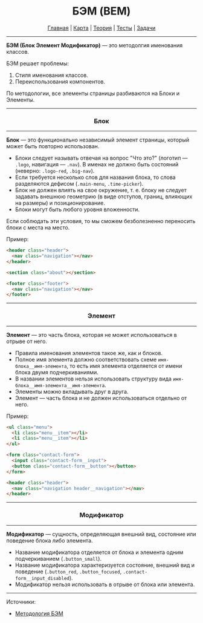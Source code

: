 <div align="center">

# БЭМ (BEM)

[Главная](https://github.com/dollaween/junior-roadmap/)
|
[Карта](/roadmap/README.md)
|
[Теория](/theory/README.md)
|
[Тесты](/tests/README.md)
|
[Задачи](/tasks/README.md)

</div>

---

**БЭМ (Блок Элемент Модификатор)** — это методолгия именования классов.

БЭМ решает проблемы:
1. Стиля именования классов.
2. Переиспользования компонентов.

По методологии, все элементы страницы разбиваются на Блоки и Элементы.

---

<div align="center">

### Блок

</div>

---

**Блок** — это функционально независимый элемент страницы, который может быть повторно использован.

- Блоки следует называть отвечая на вопрос "Что это?" (логотип — `.logo`, навигация — `.nav`). В именах не должно быть состояний (неверно: `.logo-red`, `.big-nav`).
- Если требуется несколько слов для названия блока, то слова разделяются дефисом (`.main-menu`, `.time-picker`).
- Блок не должен влиять на свое окружение, т. е. блоку не следует задавать внешнюю геометрию (в виде отступов, границ, влияющих на размеры) и позиционирование.
- Блоки могут быть любого уровня вложенности.

Если соблюдать эти условия, то мы сможем безболезненно переносить блоки с места на место.

Пример:
```html
<header class="header">
  <nav class="navigation"></nav>
</header>

<section class="about"></section>

<footer class="footer">
  <nav class="navigation"></nav>
</footer>
```

---

<div align="center">

### Элемент

</div>

---

**Элемент** — это часть блока, которая не может использоваться в отрыве от него.

- Правила именования элементов такое же, как и блоков.
- Полное имя элемента должно соответствовать схеме `имя-блока__имя-элемента`, то есть имя элемента отделяется от имени блока двумя подчеркиваниями.
- В названии элементов нельзя использовать структуру вида `имя-блока__имя-элемента__имя-элемента`.
- Элементы можно вкладывать друг в друга.
- Элемент — часть блока и не должен использоваться отдельно от него.

Пример:
```html
<ul class="menu">
  <li class="menu__item"></li>
  <li class="menu__item"></li>
</ul>

<form class="contact-form">
  <input class="contact-form__input">
  <button class="contact-form__button"></button>
</form>

<header class="header">
  <nav class="navigation header__navigation"></nav>
</header>
```

---

<div align="center">

### Модификатор

</div>

---

**Модификатор** — сущность, определяющая внешний вид, состояние или поведение блока либо элемента.

- Название модификатора отделяется от блока и элемента одним подчеркиванием (`.button_small`).
- Название модификатора характеризуется состояние, внешний вид и поведение (`.button_red`, `.button_focused`, `.contact-form__input_disabled`).
- Модификатор нельзя использовать в отрыве от блока или элемента.

---

Источники:
- [Методология БЭМ](https://ru.bem.info/methodology/)
